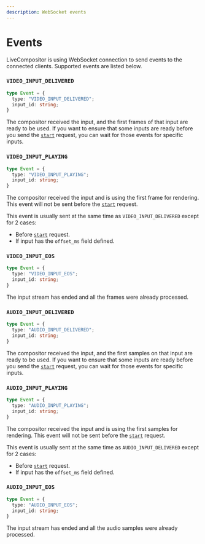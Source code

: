 ```yaml
---
description: WebSocket events
---
```


# Events

LiveCompositor is using WebSocket connection to send events to the connected clients. Supported events are listed below.

### `VIDEO_INPUT_DELIVERED`

```typescript
type Event = {
  type: "VIDEO_INPUT_DELIVERED";
  input_id: string;
}
```

The compositor received the input, and the first frames of that input are ready to be used. If you want to ensure that some inputs are ready before you send the [`start`](./routes.md#start) request, you can wait for those events for specific inputs.

### `VIDEO_INPUT_PLAYING`

```typescript
type Event = {
  type: "VIDEO_INPUT_PLAYING";
  input_id: string;
}
```

The compositor received the input and is using the first frame for rendering. This event will not be sent before the [`start`](./routes.md#start) request.

This event is usually sent at the same time as `VIDEO_INPUT_DELIVERED` except for 2 cases:
- Before [`start`](./routes.md#start) request.
- If input has the `offset_ms` field defined.

### `VIDEO_INPUT_EOS`

```typescript
type Event = {
  type: "VIDEO_INPUT_EOS";
  input_id: string;
}
```

The input stream has ended and all the frames were already processed.

### `AUDIO_INPUT_DELIVERED`

```typescript
type Event = {
  type: "AUDIO_INPUT_DELIVERED";
  input_id: string;
}
```

The compositor received the input, and the first samples on that input are ready to be used. If you want to ensure that some inputs are ready before you send the [`start`](./routes.md#start) request, you can wait for those events for specific inputs.

### `AUDIO_INPUT_PLAYING`

```typescript
type Event = {
  type: "AUDIO_INPUT_PLAYING";
  input_id: string;
}
```

The compositor received the input and is using the first samples for rendering. This event will not be sent before the [`start`](./routes.md#start) request.

This event is usually sent at the same time as `AUDIO_INPUT_DELIVERED` except for 2 cases:
- Before [`start`](./routes.md#start) request.
- If input has the `offset_ms` field defined.

### `AUDIO_INPUT_EOS`

```typescript
type Event = {
  type: "AUDIO_INPUT_EOS";
  input_id: string;
}
```

The input stream has ended and all the audio samples were already processed.
